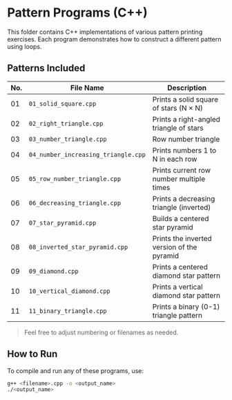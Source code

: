 # Pattern Programs (C++)

This folder contains C++ implementations of various pattern printing exercises. Each program demonstrates how to construct a different pattern using loops.

## Patterns Included

| No. | File Name                           | Description                                      |
|------|-------------------------------------|--------------------------------------------------|
| 01   | `01_solid_square.cpp`               | Prints a solid square of stars (N × N)           |
| 02   | `02_right_triangle.cpp`             | Prints a right-angled triangle of stars          |
| 03   | `03_number_triangle.cpp`            | Row number triangle                              |
| 04   | `04_number_increasing_triangle.cpp` | Prints numbers 1 to N in each row                |
| 05   | `05_row_number_triangle.cpp`        | Prints current row number multiple times         |
| 06   | `06_decreasing_triangle.cpp`        | Prints a decreasing triangle (inverted)          |
| 07   | `07_star_pyramid.cpp`               | Builds a centered star pyramid                   |
| 08   | `08_inverted_star_pyramid.cpp`      | Prints the inverted version of the pyramid       |
| 09   | `09_diamond.cpp`                    | Prints a centered diamond star pattern           |
| 10   | `10_vertical_diamond.cpp`           | Prints a vertical diamond star pattern           |
| 11   | `11_binary_triangle.cpp`            | Prints a binary (0-1) triangle pattern           |

> Feel free to adjust numbering or filenames as needed.

## How to Run

To compile and run any of these programs, use:
```bash
g++ <filename>.cpp -o <output_name>
./<output_name>
